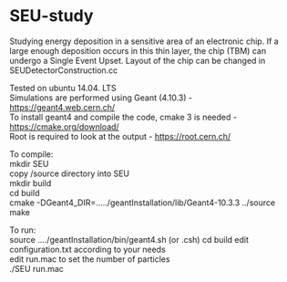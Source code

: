 # SEU-study
Studying energy deposition in a sensitive area of an electronic chip. If a large enough deposition occurs in this thin layer, the chip (TBM) can undergo a Single Event Upset. Layout of the chip can be changed in SEUDetectorConstruction.cc


Tested on ubuntu 14.04. LTS  
Simulations are performed using Geant (4.10.3)            - https://geant4.web.cern.ch/  
To install geant4 and compile the code, cmake 3 is needed -https://cmake.org/download/    
Root is required to look at the output                   - https://root.cern.ch/  
 
To compile:  
            mkdir SEU  
            copy /source directory into SEU  
            mkdir build  
            cd build  
            cmake -DGeant4_DIR=...../geantInstallation/lib/Geant4-10.3.3 ../source  
            make  
 
 To run:    
            source ..../geantInstallation/bin/geant4.sh (or .csh)
            cd build
            edit configuration.txt according to your needs  
            edit run.mac to set the number of particles  
            ./SEU run.mac  
           

